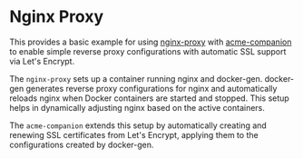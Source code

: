 # Nginx Proxy
This provides a basic example for using [nginx-proxy](https://github.com/nginx-proxy/nginx-proxy?tab=readme-ov-file) with [acme-companion](https://github.com/nginx-proxy/acme-companion) to enable simple reverse proxy configurations with automatic SSL support via Let's Encrypt.

The `nginx-proxy` sets up a container running nginx and docker-gen. docker-gen generates reverse proxy configurations for nginx and automatically reloads nginx when Docker containers are started and stopped. This setup helps in dynamically adjusting nginx based on the active containers.

The `acme-companion` extends this setup by automatically creating and renewing SSL certificates from Let's Encrypt, applying them to the configurations created by docker-gen.
